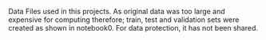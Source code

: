 Data Files used in this projects. As original data was too large and expensive for computing therefore; train, test and validation sets were created as shown in notebook0.
For data protection, it has not been shared.
